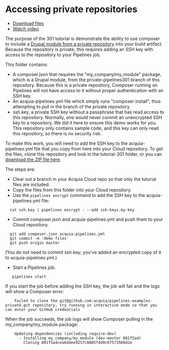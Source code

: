 # Accessing private repositories

* [Download files](http://tutorials.pipeline-dev.services.acquia.io/pipelinestutorial301.zip)
* [Watch video](https://player.vimeo.com/video/444999892)

The purpose of the 301 tutorial is demonstrate the ability to use composer to
include a [Drupal module from a private repository](https://github.com/acquia/pipelines-examples-private) into your build
artifact. Because the repository is private, this requires adding an SSH key
with access to the repository to your Pipelines job.

This folder contains:

* A composer.json that requires the "my_company/my_module" package, which is a
  Drupal module, from the private-pipelines301 branch of this
  repository. Because this is a private repository, Composer running on
  Pipelines will not have access to it without proper authentication with an
  SSH key.
* An acquia-pipelines.yml file which simply runs "composer install", thus
  attempting to pull in the branch of the private repository.
* ssh.key, a private SSH key without a passphrase that has read access to this
  repository. Normally, one would never commit an unencrypted SSH key to a
  repository. We did it here to ensure this demo works for you. This repository
  only contains sample code, and this key can only read this repository, so
  there is no security risk.

To make this work, you will need to add the SSH key to the acquia-pipelines.yml
file that you copy from here into your Cloud repository.  To get the files, clone this repository and look in the tutorial-301 folder, or you can [download the ZIP file here](http://tutorials.pipeline-dev.services.acquia.io/pipelinestutorial301.zip).

The steps are:

* Clear out a branch in your Acquia Cloud repo so that only the tutorial files are included.
* Copy the files from this folder into your Cloud repository.
* Use the ```pipelines encrypt``` command to add the SSH key to the
acquia-pipelines.yml file:
```
  cat ssh.key | pipelines encrypt - --add ssh-keys.my-key
```
* Commit composer.json and acquia-pipelines.yml and push them to your Cloud
repository.
```
  git add composer.json acquia-pipelines.yml
  git commit -m 'demo files'
  git push origin master
```
  (You do not need to commit ssh.key; you've added an encrypted
  copy of it to acquia-pipelines.yml.)
* Start a Pipelines job.
```
   pipelines start
```

If you start the job before adding the SSH key, the job will fail and the logs will show a Composer error:

```
	Failed to clone the git@github.com:acquia/pipelines-examples-private.git repository, try running in interactive mode so that you can enter your GitHub credentials
```

When the job succeeds, the job logs will show Composer pulling in the my_company/my_module package:

```
	Updating dependencies (including require-dev)
	  - Installing my_company/my_module (dev-master 801f5a4)
	    Cloning 801f5a4cea644ee9257c8085f4d9c6f573568d2e
```
